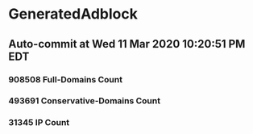# GeneratedAdblock
## Auto-commit at Wed 11 Mar 2020 10:20:51 PM EDT
### 908508 Full-Domains Count
### 493691 Conservative-Domains Count
### 31345 IP Count
